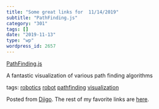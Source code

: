 ```yaml
---
title: "Some great links for  11/14/2019"
subtitle: "PathFinding.js"
category: "301"
tags: []
date: "2019-11-13"
type: "wp"
wordpress_id: 2657
---
```

[PathFinding.js](https://qiao.github.io/PathFinding.js/visual/) 

A fantastic visualization of various path finding algorithms

 tags: [robotics](https://www.diigo.com/user/pitosalas/robotics) [robot](https://www.diigo.com/user/pitosalas/robot) [pathfinding](https://www.diigo.com/user/pitosalas/pathfinding) [visualization](https://www.diigo.com/user/pitosalas/visualization)

Posted from [Diigo](https://www.diigo.com). The rest of my favorite links are [here](https://www.diigo.com/user/pitosalas).